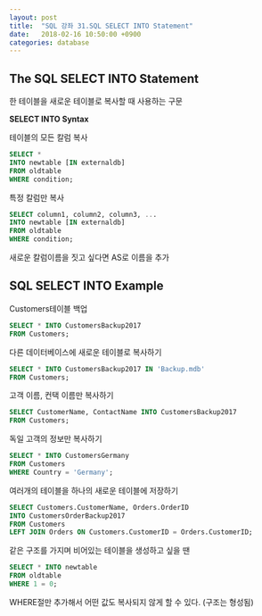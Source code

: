 ```yaml
---
layout: post
title:  "SQL 강좌 31.SQL SELECT INTO Statement"
date:   2018-02-16 10:50:00 +0900
categories: database
---
```


## The SQL SELECT INTO Statement

한 테이블을 새로운 테이블로 복사할 때 사용하는 구문

**SELECT INTO Syntax**

테이블의 모든 칼럼 복사

```sql
SELECT *
INTO newtable [IN externaldb]
FROM oldtable
WHERE condition;
```

특정 칼럼만 복사

```sql
SELECT column1, column2, column3, ...
INTO newtable [IN externaldb]
FROM oldtable
WHERE condition;
```

새로운 칼럼이름을 짓고 싶다면 AS로 이름을 추가

## SQL SELECT INTO Example

Customers테이블 백업

```sql
SELECT * INTO CustomersBackup2017
FROM Customers;
```

다른 데이터베이스에 새로운 테이블로 복사하기

```sql
SELECT * INTO CustomersBackup2017 IN 'Backup.mdb'
FROM Customers;
```

고객 이름, 컨택 이름만 복사하기

```sql
SELECT CustomerName, ContactName INTO CustomersBackup2017
FROM Customers;
```

독일 고객의 정보만 복사하기

```sql
SELECT * INTO CustomersGermany
FROM Customers
WHERE Country = 'Germany';
```

여러개의 테이블을 하나의 새로운 테이블에 저장하기

```sql
SELECT Customers.CustomerName, Orders.OrderID
INTO CustomersOrderBackup2017
FROM Customers
LEFT JOIN Orders ON Customers.CustomerID = Orders.CustomerID;
```

같은 구조를 가지며 비어있는 테이블을 생성하고 싶을 땐

```sql
SELECT * INTO newtable
FROM oldtable
WHERE 1 = 0;
```

WHERE절만 추가해서 어떤 값도 복사되지 않게 할 수 있다. (구조는 형성됨)




